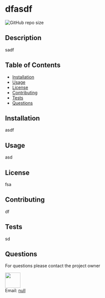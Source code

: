 
# dfasdf

<img alt="GitHub repo size" src="https://img.shields.io/github/repo-size/mohamedzaki/dfasdf">

## Description
sadf

## Table of Contents
- [Installation](#Installation)
- [Usage](#Usage)
- [License](#License)
- [Contributing](#Contributing)
- [Tests](#Tests)
- [Questions](#Questions)

## Installation
asdf

## Usage
asd

## License
fsa

## Contributing
df

## Tests
sd

## Questions

For questions please contact the project owner

<img src="https://avatars3.githubusercontent.com/u/10179742?v=4" style="height:50px"/>
<br>
Email: <a href="mailto:null">null</a>

